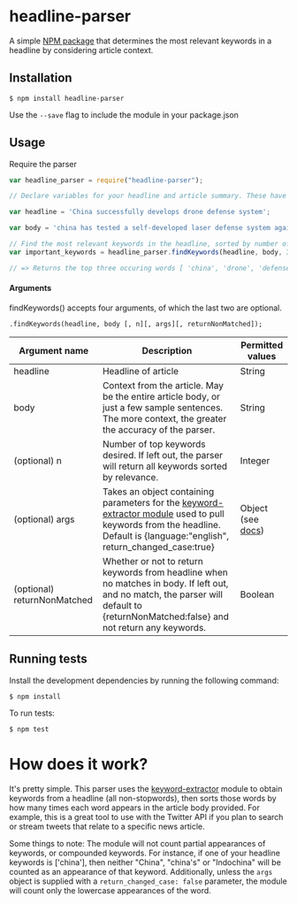 headline-parser
===============

A simple [NPM package](https://www.npmjs.org/package/headline-parser) that determines the most relevant keywords in a headline by considering article context.

## Installation

    $ npm install headline-parser
  
Use the `--save` flag to include the module in your package.json
  
## Usage

Require the parser

```javascript
var headline_parser = require("headline-parser");

// Declare variables for your headline and article summary. These have been edited to provide a good example.

var headline = 'China successfully develops drone defense system';

var body = 'china has tested a self-developed laser defense system against small-scale low-altitude drones, state media said on Sunday. Reportedly, the drone defense is designed to destroy small-scale drones flying within an altitude of 500 meters and at speeds below 50 meters per second. In addition to the drone network, china has developed stealth jets and has built one aircraft carrier.';

// Find the most relevant keywords in the headline, sorted by number of appearances in the body text
var important_keywords = headline_parser.findKeywords(headline, body, 3);

// => Returns the top three occuring words [ 'china', 'drone', 'defense' ], with 'defense' appearing most often.
```


#### Arguments

findKeywords() accepts four arguments, of which the last two are optional. 

    .findKeywords(headline, body [, n][, args][, returnNonMatched]);

| Argument name | Description | Permitted values |
|---------------|-------------|------------------|
| headline| Headline of article | String|
| body | Context from the article. May be the entire article body, or just a few sample sentences. The more context, the greater the accuracy of the parser.| String|
| (optional) n | Number of top keywords desired. If left out, the parser will return all keywords sorted by relevance. | Integer |
| (optional) args | Takes an object containing parameters for the [keyword-extractor module](https://www.npmjs.org/package/keyword-extractor) used to pull keywords from the headline. Default is {language:"english", return_changed_case:true} | Object (see [docs](https://www.npmjs.org/package/keyword-extractor))|
| (optional) returnNonMatched | Whether or not to return keywords from headline when no matches in body. If left out, and no match, the parser will default to {returnNonMatched:false} and not return any keywords. | Boolean |

## Running tests

Install the development dependencies by running the following command:

    $ npm install
  
To run tests:

    $ npm test
  
# How does it work?

It's pretty simple. This parser uses the [keyword-extractor](https://www.npmjs.org/package/keyword-extractor) module to obtain keywords from a headline (all non-stopwords), then sorts those words by how many times each word appears in the article body provided. For example, this is a great tool to use with the Twitter API if you plan to search or stream tweets that relate to a specific news article.

Some things to note: The module will not count partial appearances of keywords, or compounded keywords. For instance, if one of your headline keywords is ['china'], then neither "China", "china's" or "Indochina" will be counted as an appearance of that keyword. Additionally, unless the `args` object is supplied with  a `return_changed_case: false` parameter, the module will count only the lowercase appearances of the word.
